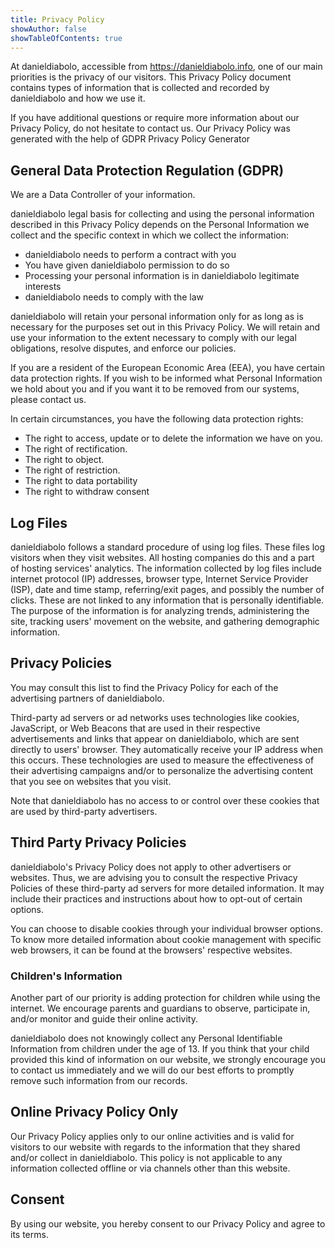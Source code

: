 ```yaml
---
title: Privacy Policy
showAuthor: false
showTableOfContents: true
---
```



At danieldiabolo, accessible from https://danieldiabolo.info, one of our main priorities is the privacy of our visitors. This Privacy Policy document contains types of information that is collected and recorded by danieldiabolo and how we use it.

If you have additional questions or require more information about our Privacy Policy, do not hesitate to contact us. Our Privacy Policy was generated with the help of GDPR Privacy Policy Generator

## General Data Protection Regulation (GDPR)

We are a Data Controller of your information.

danieldiabolo legal basis for collecting and using the personal information described in this Privacy Policy depends on the Personal Information we collect and the specific context in which we collect the information:

- danieldiabolo needs to perform a contract with you
- You have given danieldiabolo permission to do so
- Processing your personal information is in danieldiabolo legitimate interests
- danieldiabolo needs to comply with the law

danieldiabolo will retain your personal information only for as long as is necessary for the purposes set out in this Privacy Policy. We will retain and use your information to the extent necessary to comply with our legal obligations, resolve disputes, and enforce our policies.

If you are a resident of the European Economic Area (EEA), you have certain data protection rights. If you wish to be informed what Personal Information we hold about you and if you want it to be removed from our systems, please contact us.

In certain circumstances, you have the following data protection rights:

- The right to access, update or to delete the information we have on you.
- The right of rectification.
- The right to object.
- The right of restriction.
- The right to data portability
- The right to withdraw consent

## Log Files

danieldiabolo follows a standard procedure of using log files. These files log visitors when they visit websites. All hosting companies do this and a part of hosting services' analytics. The information collected by log files include internet protocol (IP) addresses, browser type, Internet Service Provider (ISP), date and time stamp, referring/exit pages, and possibly the number of clicks. These are not linked to any information that is personally identifiable. The purpose of the information is for analyzing trends, administering the site, tracking users' movement on the website, and gathering demographic information.

## Privacy Policies

You may consult this list to find the Privacy Policy for each of the advertising partners of danieldiabolo.

Third-party ad servers or ad networks uses technologies like cookies, JavaScript, or Web Beacons that are used in their respective advertisements and links that appear on danieldiabolo, which are sent directly to users' browser. They automatically receive your IP address when this occurs. These technologies are used to measure the effectiveness of their advertising campaigns and/or to personalize the advertising content that you see on websites that you visit.

Note that danieldiabolo has no access to or control over these cookies that are used by third-party advertisers.

## Third Party Privacy Policies

danieldiabolo's Privacy Policy does not apply to other advertisers or websites. Thus, we are advising you to consult the respective Privacy Policies of these third-party ad servers for more detailed information. It may include their practices and instructions about how to opt-out of certain options.

You can choose to disable cookies through your individual browser options. To know more detailed information about cookie management with specific web browsers, it can be found at the browsers' respective websites.

### Children's Information

Another part of our priority is adding protection for children while using the internet. We encourage parents and guardians to observe, participate in, and/or monitor and guide their online activity.

danieldiabolo does not knowingly collect any Personal Identifiable Information from children under the age of 13. If you think that your child provided this kind of information on our website, we strongly encourage you to contact us immediately and we will do our best efforts to promptly remove such information from our records.

## Online Privacy Policy Only

Our Privacy Policy applies only to our online activities and is valid for visitors to our website with regards to the information that they shared and/or collect in danieldiabolo. This policy is not applicable to any information collected offline or via channels other than this website.

## Consent

By using our website, you hereby consent to our Privacy Policy and agree to its terms.
